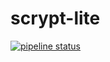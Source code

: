 # scrypt-lite

[![pipeline status](https://gitlab.com/leonlatsch/scrypt-lite/badges/develop/pipeline.svg)](https://gitlab.com/leonlatsch/scrypt-lite/commits/develop)